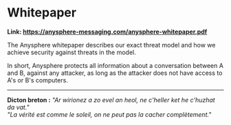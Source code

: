 # Whitepaper

**Link: https://anysphere-messaging.com/anysphere-whitepaper.pdf**

The Anysphere whitepaper describes our exact threat model and how we achieve security against threats in the model.

In short, Anysphere protects all information about a conversation between A and B, against any attacker, as long as the attacker does not have access to A's or B's computers.

---

**Dicton breton :** *"Ar wirionez a zo evel an heol, ne c'heller ket he c'huzhat da vat."*  
*"La vérité est comme le soleil, on ne peut pas la cacher complètement."*
